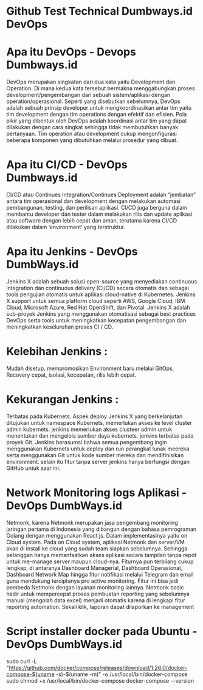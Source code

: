 # Github Test Technical Dumbways.id DevOps
# Apa itu DevOps - Devops Dumbways.id
DevOps merupakan singkatan dari dua kata yaitu Development dan Operation. Di mana kedua kata tersebut bermakna menggabungkan proses development/pengembangan dari sebuah sistem/aplikasi dengan operation/operasional. Seperti yang disebutkan sebelumnya, DevOps adalah sebuah prinsip developer untuk mengkoordinasikan antar tim yaitu tim development dengan tim operations dengan efektif dan efisien. Pola pikir yang dibentuk oleh DevOps adalah koordinasi antar tim yang dapat dilakukan dengan cara singkat sehingga tidak membutuhkan banyak pertanyaan. Tim operation atau development cukup mengonfigurasi beberapa komponen yang dibutuhkan melalui prosedur yang dibuat.
# Apa itu CI/CD - DevOps Dumbways.id
CI/CD atau Continues Integration/Continues Deployment adalah “jembatan” antara tim operasional dan development dengan melakukan automasi pembangunan, testing, dan perilisan aplikasi. CI/CD juga berguna dalam membantu developer dan tester dalam melakukan rilis dan update aplikasi atau software dengan lebih cepat dan aman, terutama karena CI/CD dilakukan dalam ‘environment’ yang terstruktur.
# Apa itu Jenkins - DevOps DumbWays.id
Jenkins X adalah sebuah solusi open-source yang menyediakan continuous integration dan continuous delivery (CI/CD) secara otomatis dan sebagai tools pengujian otomatis untuk aplikasi cloud-native di Kubernetes. Jenkins X support untuk semua platform cloud seperti AWS, Google Cloud, IBM Cloud, Microsoft Azure, Red Hat OpenShift, dan Pivotal. Jenkins X adalah sub-proyek Jenkins yang menggunakan otomatisasi sebagai best practices DevOps serta tools untuk meningkatkan kecepatan pengembangan dan meningkatkan keseluruhan proses CI / CD.
# Kelebihan Jenkins : 
Mudah disetup, mempromosikan Environment baru melalui GitOps, Recovery cepat, isolasi, kecepatan, rilis lebih cepat.
# Kekurangan Jenkins : 
Terbatas pada Kubernets. Aspek deploy Jenkins X yang berkelanjutan ditujukan untuk namespace Kubernets, memerlukan akses ke level cluster admin kubernets. jenkins memerlukan akses clusteer admin untuk menentukan dan mengelola sumber daya kubernets. jenkins terbatas pada proyek Git. Jenkins berasumsi bahwa semua pengembang ingin menggunakan Kubernets untuk deploy dan run perangkat lunak meereka serta menggunakan Git untuk kode sumber mereka dan mendifinisikan environment. selain itu fitur tanpa server jenkins hanya berfungsi dengan GitHub untuk saar ini.
# Network Monitoring logs Aplikasi - DevOps DumbWays.id
Netmonk, karena Netmonk merupakan jasa pengembang monitoring jaringan pertama di Indonesia yang dibangun dengan bahasa pemrograman Golang dengan menggunakan React js. Dalam implementasinya yaitu on Cloud system.
Pada on Cloud system, aplikasi Netmonk dan server/VM akan di install ke cloud yang sudah team
siapkan sebelumnya. Sehingga pelanggan hanya memanfaatkan akses aplikasi secara tampilan tanpa repot
untuk me-manage server maupun cloud-nya.
Fiturnya pun terbilang cukup lengkap, di antaranya Dashboard Managerial, Dashboard Operasional, Dashboard Network Map hingga fitur notifikasi melalui Telegram dan email guna mendukung terciptanya pro active monitoring. Fitur ini bisa jadi pembeda Netmonk dengan layanan monitoring lainnya. 
Netmonk basic hadir untuk mempercepat proses pembuatan reporting yang sebelumnya manual (mengolah data excel) menjadi otomatis karena di lengkapi fitur reporting automation. Sekali klik, laporan dapat dilaporkan ke management
# Script installer docker pada Ubuntu - DevOps DumbWays.id
sudo curl -L "https://github.com/docker/compose/releases/download/1.26.0/docker-compose-$(uname -s)-$(uname -m)" -o /usr/local/bin/docker-compose
sudo chmod +x /usr/local/bin/docker-compose
docker-compose --version
